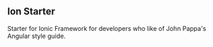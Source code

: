 ## Ion Starter
Starter for Ionic Framework for developers who like of John Pappa's Angular style guide.
